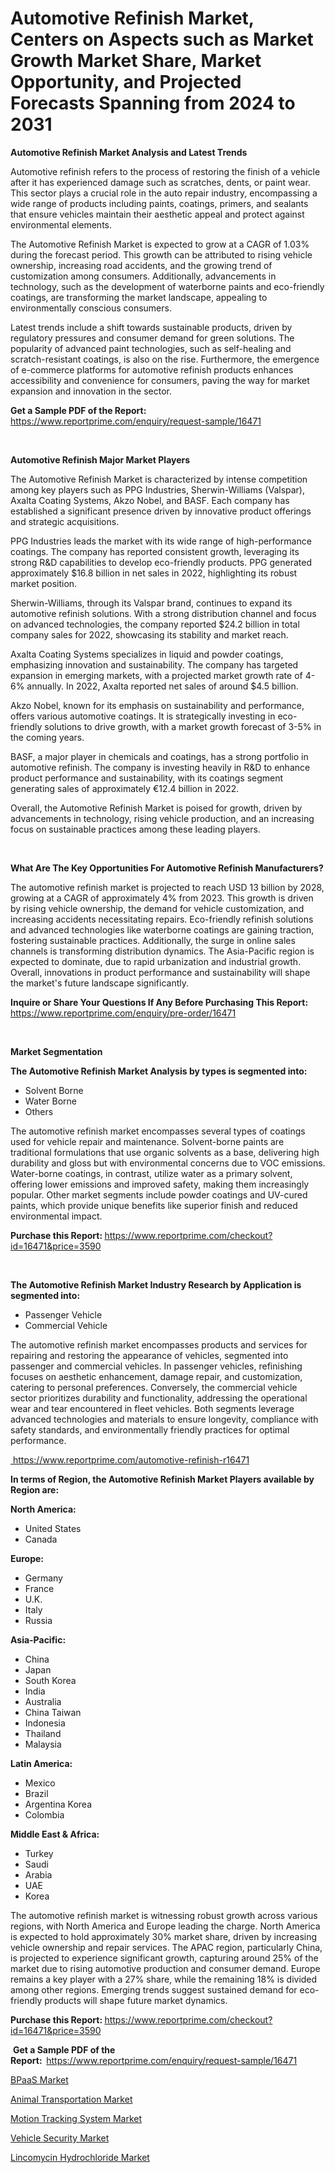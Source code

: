 <p><h1>Automotive Refinish Market, Centers on Aspects such as Market Growth Market Share, Market Opportunity, and Projected Forecasts Spanning from 2024 to 2031</h1></p><p><strong>Automotive Refinish Market Analysis and Latest Trends</strong></p>
<p><p>Automotive refinish refers to the process of restoring the finish of a vehicle after it has experienced damage such as scratches, dents, or paint wear. This sector plays a crucial role in the auto repair industry, encompassing a wide range of products including paints, coatings, primers, and sealants that ensure vehicles maintain their aesthetic appeal and protect against environmental elements.</p><p>The Automotive Refinish Market is expected to grow at a CAGR of 1.03% during the forecast period. This growth can be attributed to rising vehicle ownership, increasing road accidents, and the growing trend of customization among consumers. Additionally, advancements in technology, such as the development of waterborne paints and eco-friendly coatings, are transforming the market landscape, appealing to environmentally conscious consumers.</p><p>Latest trends include a shift towards sustainable products, driven by regulatory pressures and consumer demand for green solutions. The popularity of advanced paint technologies, such as self-healing and scratch-resistant coatings, is also on the rise. Furthermore, the emergence of e-commerce platforms for automotive refinish products enhances accessibility and convenience for consumers, paving the way for market expansion and innovation in the sector.</p></p>
<p><strong>Get a Sample PDF of the Report:&nbsp;</strong> <a href="https://www.reportprime.com/enquiry/request-sample/16471?utm_campaign=1140&utm_medium=2&utm_source=Github&utm_content=ia&utm_term=23112024&utm_id=automotive-refinish">https://www.reportprime.com/enquiry/request-sample/16471</a></p>
<p>&nbsp;</p>
<p><strong>Automotive Refinish Major Market Players</strong></p>
<p><p>The Automotive Refinish Market is characterized by intense competition among key players such as PPG Industries, Sherwin-Williams (Valspar), Axalta Coating Systems, Akzo Nobel, and BASF. Each company has established a significant presence driven by innovative product offerings and strategic acquisitions.</p><p>PPG Industries leads the market with its wide range of high-performance coatings. The company has reported consistent growth, leveraging its strong R&D capabilities to develop eco-friendly products. PPG generated approximately $16.8 billion in net sales in 2022, highlighting its robust market position.</p><p>Sherwin-Williams, through its Valspar brand, continues to expand its automotive refinish solutions. With a strong distribution channel and focus on advanced technologies, the company reported $24.2 billion in total company sales for 2022, showcasing its stability and market reach.</p><p>Axalta Coating Systems specializes in liquid and powder coatings, emphasizing innovation and sustainability. The company has targeted expansion in emerging markets, with a projected market growth rate of 4-6% annually. In 2022, Axalta reported net sales of around $4.5 billion.</p><p>Akzo Nobel, known for its emphasis on sustainability and performance, offers various automotive coatings. It is strategically investing in eco-friendly solutions to drive growth, with a market growth forecast of 3-5% in the coming years.</p><p>BASF, a major player in chemicals and coatings, has a strong portfolio in automotive refinish. The company is investing heavily in R&D to enhance product performance and sustainability, with its coatings segment generating sales of approximately €12.4 billion in 2022.</p><p>Overall, the Automotive Refinish Market is poised for growth, driven by advancements in technology, rising vehicle production, and an increasing focus on sustainable practices among these leading players.</p></p>
<p>&nbsp;</p>
<p><strong>What Are The Key Opportunities For Automotive Refinish Manufacturers?</strong></p>
<p><p>The automotive refinish market is projected to reach USD 13 billion by 2028, growing at a CAGR of approximately 4% from 2023. This growth is driven by rising vehicle ownership, the demand for vehicle customization, and increasing accidents necessitating repairs. Eco-friendly refinish solutions and advanced technologies like waterborne coatings are gaining traction, fostering sustainable practices. Additionally, the surge in online sales channels is transforming distribution dynamics. The Asia-Pacific region is expected to dominate, due to rapid urbanization and industrial growth. Overall, innovations in product performance and sustainability will shape the market's future landscape significantly.</p></p>
<p><strong>Inquire or Share Your Questions If Any Before Purchasing This Report:</strong> <a href="https://www.reportprime.com/enquiry/pre-order/16471?utm_campaign=1140&utm_medium=2&utm_source=Github&utm_content=ia&utm_term=23112024&utm_id=automotive-refinish">https://www.reportprime.com/enquiry/pre-order/16471</a></p>
<p>&nbsp;</p>
<p><strong>Market Segmentation</strong></p>
<p><strong>The Automotive Refinish Market Analysis by types is segmented into:</strong></p>
<p><ul><li>Solvent Borne</li><li>Water Borne</li><li>Others</li></ul></p>
<p><p>The automotive refinish market encompasses several types of coatings used for vehicle repair and maintenance. Solvent-borne paints are traditional formulations that use organic solvents as a base, delivering high durability and gloss but with environmental concerns due to VOC emissions. Water-borne coatings, in contrast, utilize water as a primary solvent, offering lower emissions and improved safety, making them increasingly popular. Other market segments include powder coatings and UV-cured paints, which provide unique benefits like superior finish and reduced environmental impact.</p></p>
<p><strong>Purchase this Report:&nbsp;</strong><a href="https://www.reportprime.com/checkout?id=16471&price=3590&utm_campaign=1140&utm_medium=2&utm_source=Github&utm_content=ia&utm_term=23112024&utm_id=automotive-refinish">https://www.reportprime.com/checkout?id=16471&price=3590</a></p>
<p>&nbsp;</p>
<p><strong>The Automotive Refinish Market Industry Research by Application is segmented into:</strong></p>
<p><ul><li>Passenger Vehicle</li><li>Commercial Vehicle</li></ul></p>
<p><p>The automotive refinish market encompasses products and services for repairing and restoring the appearance of vehicles, segmented into passenger and commercial vehicles. In passenger vehicles, refinishing focuses on aesthetic enhancement, damage repair, and customization, catering to personal preferences. Conversely, the commercial vehicle sector prioritizes durability and functionality, addressing the operational wear and tear encountered in fleet vehicles. Both segments leverage advanced technologies and materials to ensure longevity, compliance with safety standards, and environmentally friendly practices for optimal performance.</p></p>
<p><a href="https://www.reportprime.com/automotive-refinish-r16471?utm_campaign=1140&utm_medium=2&utm_source=Github&utm_content=ia&utm_term=23112024&utm_id=automotive-refinish">&nbsp;https://www.reportprime.com/automotive-refinish-r16471</a></p>
<p><strong>In terms of Region, the Automotive Refinish Market Players available by Region are:</strong></p>
<p>
    <p> <strong> North America: </strong>
        <ul>
            <li>United States</li>
            <li>Canada</li>
        </ul>
        </p> 
    <p> <strong> Europe: </strong>
        <ul>
            <li>Germany</li>
            <li>France</li>
            <li>U.K.</li>
            <li>Italy</li>
            <li>Russia</li>
        </ul>
        </p> 
    <p> <strong> Asia-Pacific: </strong>
        <ul>
            <li>China</li>
            <li>Japan</li>
            <li>South Korea</li>
            <li>India</li>
            <li>Australia</li>
            <li>China Taiwan</li>
            <li>Indonesia</li>
            <li>Thailand</li>
            <li>Malaysia</li>
        </ul>
        </p> 
    <p> <strong> Latin America: </strong>
        <ul>
            <li>Mexico</li>
            <li>Brazil</li>
            <li>Argentina Korea</li>
            <li>Colombia</li>
        </ul>
        </p> 
    <p> <strong> Middle East & Africa: </strong>
        <ul>
            <li>Turkey</li>
            <li>Saudi</li>
            <li>Arabia</li>
            <li>UAE</li>
            <li>Korea</li>
        </ul>
    </p>
    </p>
<p><p>The automotive refinish market is witnessing robust growth across various regions, with North America and Europe leading the charge. North America is expected to hold approximately 30% market share, driven by increasing vehicle ownership and repair services. The APAC region, particularly China, is projected to experience significant growth, capturing around 25% of the market due to rising automotive production and consumer demand. Europe remains a key player with a 27% share, while the remaining 18% is divided among other regions. Emerging trends suggest sustained demand for eco-friendly products will shape future market dynamics.</p></p>
<p><strong>Purchase this Report: </strong><a href="https://www.reportprime.com/checkout?id=16471&price=3590&utm_campaign=1140&utm_medium=2&utm_source=Github&utm_content=ia&utm_term=23112024&utm_id=automotive-refinish">https://www.reportprime.com/checkout?id=16471&price=3590</a></p>
<p>&nbsp;<strong>Get a Sample PDF of the Report:&nbsp;&nbsp;</strong><a href="https://www.reportprime.com/enquiry/request-sample/16471?utm_campaign=1140&utm_medium=2&utm_source=Github&utm_content=ia&utm_term=23112024&utm_id=automotive-refinish">https://www.reportprime.com/enquiry/request-sample/16471</a></p>
<p><strong></strong></p>
<p><p><a href="https://issuu.com/reportprime-2/docs/bpaas-market-size-2030.pptx_eec90245bbf826?utm_campaign=1140&utm_medium=2&utm_source=Github&utm_content=ia&utm_term=23112024&utm_id=automotive-refinish">BPaaS Market</a></p><p><a href="https://issuu.com/reportprime-2/docs/animal-transportation-market-size-2_6e56620dd8de6e?utm_campaign=1140&utm_medium=2&utm_source=Github&utm_content=ia&utm_term=23112024&utm_id=automotive-refinish">Animal Transportation Market</a></p><p><a href="https://www.linkedin.com/pulse/strategic-insights-global-motion-tracking-system-market-yabzc?utm_campaign=1140&utm_medium=2&utm_source=Github&utm_content=ia&utm_term=23112024&utm_id=automotive-refinish">Motion Tracking System Market</a></p><p><a href="https://www.linkedin.com/pulse/projecting-growth-trajectory-vehicle-security-market-size-wbtvc?utm_campaign=1140&utm_medium=2&utm_source=Github&utm_content=ia&utm_term=23112024&utm_id=automotive-refinish">Vehicle Security Market</a></p><p><a href="https://www.linkedin.com/pulse/lincomycin-hydrochloride-market-analysis-report-2024-2031-macro-kfjhf?utm_campaign=1140&utm_medium=2&utm_source=Github&utm_content=ia&utm_term=23112024&utm_id=automotive-refinish">Lincomycin Hydrochloride Market</a></p></p>